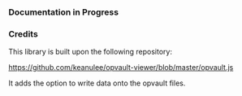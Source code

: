 ### Documentation in Progress

### Credits

This library is built upon the following repository:

https://github.com/keanulee/opvault-viewer/blob/master/opvault.js

It adds the option to write data onto the opvault files.
